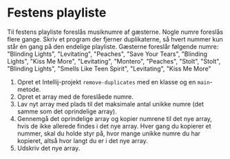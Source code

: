 # Festens playliste

Til festens playliste foreslås musiknumre af gæsterne. Nogle numre foreslås flere gange. Skriv et program der fjerner duplikaterne, så hvert nummer kun står én gang på den endelige playliste.
Gæsterne foreslår følgende numre:
"Blinding Lights", "Levitating", "Peaches", "Save Your Tears", "Blinding Lights", "Kiss Me More", "Levitating", "Montero", "Peaches", "Stolt", "Stolt", "Blinding Lights", "Smells Like Teen Spirit", "Levitating", "Kiss Me More"
1. Opret et Intellij-projekt `remove-duplicates` med en klasse og en `main`-metode.
2. Opret et array med de foreslåede numre.
3. Lav nyt array med plads til det maksimale antal unikke numre (det samme som det oprindelige array).
4. Gennemgå det oprindelige array og kopier numrene til det nye array, hvis de ikke allerede findes i det nye array. Hver gang du kopierer et nummer, skal du holde styr på, hvor mange unikke numre du har kopieret, altså hvor langt du er i det nye array.
5. Udskriv det nye array.
